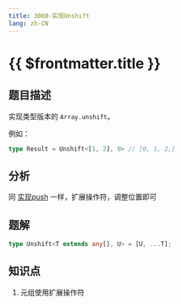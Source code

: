 ```yaml
---
title: 3060-实现Unshift
lang: zh-CN
---
```


# {{ $frontmatter.title }}

## 题目描述

实现类型版本的 ```Array.unshift```。

例如：

```typescript
type Result = Unshift<[1, 2], 0> // [0, 1, 2,]
```

## 分析

同 [实现push](/docs//easy/3057-%E5%AE%9E%E7%8E%B0Push.md) 一样，扩展操作符，调整位置即可

## 题解

```ts
type Unshift<T extends any[], U> = [U, ...T];
```

## 知识点

1. 元组使用扩展操作符

